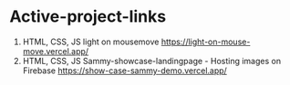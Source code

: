 # Active-project-links
1. HTML, CSS, JS light on mousemove
  https://light-on-mouse-move.vercel.app/
2. HTML, CSS, JS Sammy-showcase-landingpage - Hosting images on Firebase
  https://show-case-sammy-demo.vercel.app/
